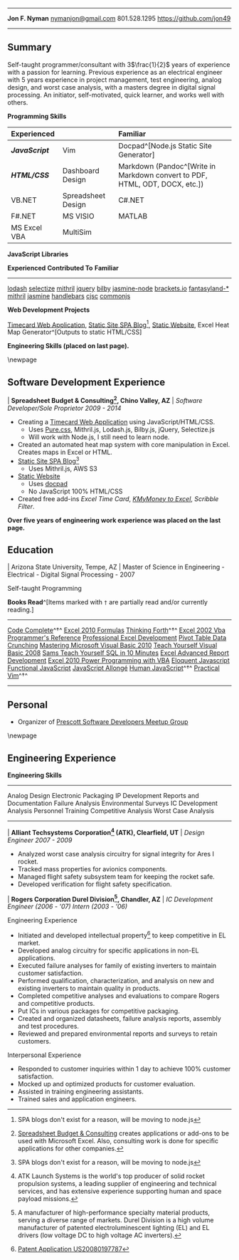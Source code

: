 <!-- pandoc Resume_Nyman.md -H header.tex  -o Resume_Nyman.pdf$ -->
<!-- pandoc CoverLetter.md Resume_Nyman.md -H header.tex  -o Resume_Nyman.pdf$ -->
<!-- pandoc -s -S Resume_Nyman.md -o Resume_Nyman.html$ -->
<!-- pandoc -S Resume_Nyman.md -o Resume_Nyman_partial.html$ -->
<!-- pandoc Resume_Nyman.md -o Resume_Nyman.docx$ -->
<!-- pandoc Resume_Nyman.md -H header.tex  -o Resume_Nyman.pdf; pandoc -s -S Resume_Nyman.md -o Resume_Nyman.html; pandoc -S Resume_Nyman.md -o Resume_Nyman_partial.html; pandoc Resume_Nyman.md -o Resume_Nyman.docx$ -->

-----------------------   ---------------------------
**Jon F. Nyman**                 <nymanjon@gmail.com>
801.528.1295               <https://github.com/jon49>               
-----------------------   ---------------------------

## Summary

Self-taught programmer/consultant with 3$\frac{1}{2}$ years of
experience with a passion for learning. Previous experience as an
electrical engineer with 5 years experience in project management, test
engineering, analog design, and worst case analysis, with a masters
degree in digital signal processing. An initiator, self-motivated, quick
learner, and works well with others.

**Programming Skills**

**Experienced**         |                    |**Familiar**
:-------------------|:-------------------|:-------------------
***JavaScript***    |Vim                 |Docpad^[Node.js Static Site Generator]
***HTML/CSS***      |Dashboard Design    |Markdown (Pandoc^[Write in Markdown convert to PDF, HTML, ODT, DOCX, etc.])
VB.NET              |Spreadsheet Design  |C#.NET
F#.NET              |MS VISIO            |MATLAB
MS Excel VBA        |MultiSim            |

**JavaScript Libraries**

  **Experienced**                        **Contributed To**   **Familiar**
  ----------------- -------------------- -------------------- --------------
  [lodash]          [selectize]          [mithril]            [jquery]
  [bilby]           [jasmine-node]       [brackets.io]        [fantasyland-*]
  [mithril]         [jasmine]                                 [handlebars]
  [cjsc]                                                      [commonjs]

  [lodash]: http://lodash.com/
  [bilby]: http://bilby.brianmckenna.org/
  [mithril]: http://lhorie.github.io/mithril/mithril.html
  [selectize]: http://brianreavis.github.io/selectize.js/
  [jasmine-node]: https://github.com/mhevery/jasmine-node
  [jasmine]: http://jasmine.github.io/
  [brackets.io]: http://brackets.io/
  [jquery]: http://jquery.com/
  [fantasyland-*]: https://github.com/fantasyland/
  [handlebars]: http://handlebarsjs.com/
  [commonjs]: http://wiki.commonjs.org/wiki/CommonJS
  [cjsc]: https://github.com/dsheiko/cjsc

**Web Development Projects**

  [Timecard Web Application], [Static Site SPA Blog[^Spa]](http://jon.prescottprogrammers.com/),
  [Static Website], Excel Heat Map Generator^[Outputs to static HTML/CSS]

**Engineering Skills (placed on last page).**

\newpage

## Software Development Experience

| **Spreadsheet Budget & Consulting[^budget], Chino Valley, AZ**
| *Software Developer/Sole Proprietor 2009 - 2014*

[^budget]: [Spreadsheet Budget & Consulting](www.SpreadsheetBudget.com) 
           creates applications or add-ons to be used with Microsoft Excel.
           Also, consulting work is done for specific applications for 
           other companies.

-   Creating a [Timecard Web Application] using JavaScript/HTML/CSS.
    -   Uses [Pure.css], Mithril.js, Lodash.js, Bilby.js, jQuery,
        Selectize.js
    -   Will work with Node.js, I still need to learn node.
-   Created an automated heat map system with core manipulation in
    Excel. Creates maps in Excel or HTML.
-   [Static Site SPA Blog[^Spa]](http://jon.prescottprogrammers.com/)
    -   Uses Mithril.js, AWS S3
-   [Static Website]
    -   Uses [docpad]
    -   No JavaScript 100% HTML/CSS
-   Created free add-ins *Excel Time Card*, [*KMyMoney to Excel*](https://github.com/jon49/FxToExcel),
    *Scribble Filter*.

  [Timecard Web Application]: https://github.com/jon49/Tiem
  [Pure.css]: http://purecss.io/
  [Static Website]: http://spreadsheetbudget.com.s3-website-us-east-1.amazonaws.com/
  [docpad]: http://docpad.org/

[^Spa]: SPA blogs don't exist for a reason, will be moving to node.js

**Over five years of engineering work experience was placed on the last page.**

## Education

| Arizona State University, Tempe, AZ
| Master of Science in Engineering - Electrical - Digital Signal Processing - 2007

Self-taught Programming

**Books Read**^[Items marked with `†` are partially read and/or currently reading.]

----------------------------------------    ----------------------------------------
[Code Complete]^†^                          [Excel 2010 Formulas]
[Thinking Forth]^†^                         [Excel 2002 Vba Programmer's Reference]
[Professional Excel Development]            [Pivot Table Data Crunching]
[Mastering Microsoft Visual Basic 2010]     [Teach Yourself Visual Basic 2008]
[Sams Teach Yourself SQL in 10 Minutes]     [Excel Advanced Report Development]
[Excel 2010 Power Programming with VBA]     [Eloquent Javascript] 
[Functional JavaScript]                     [JavaScript Allongé]
[Human JavaScript]^†^                       [Practical Vim]^†^
----------------------------------------    ----------------------------------------

[Professional Excel Development]: http://www.amazon.com/Professional-Excel-Development-Definitive-Applications/dp/0321508793
[Mastering Microsoft Visual Basic 2010]: http://www.amazon.com/Mastering-Microsoft-Visual-Basic-2010/dp/0470532874
[Excel 2010 Power Programming with VBA]: http://www.amazon.com/Excel-Power-Programming-Spreadsheets-Bookshelf/dp/0470475358
[Code Complete]: http://www.amazon.com/Code-Complete-Practical-Handbook-Construction/dp/0735619670
[Thinking Forth]: http://www.amazon.com/Thinking-Forth-Leo-Brodie/dp/0976458705
[Excel 2010 Formulas]: http://www.amazon.com/Excel-2010-Formulas-Spreadsheets-Bookshelf/dp/0470475366
[Excel Advanced Report Development]: https://www.goodreads.com/book/show/1035746.Excel_Advanced_Report_Development
[Excel 2002 Vba Programmer's Reference]: https://www.goodreads.com/book/show/861942.Excel_2002_Vba_Programmer_s_Reference
[Sams Teach Yourself SQL in 10 Minutes]: https://www.goodreads.com/book/show/173346.Sams_Teach_Yourself_SQL_in_10_Minutes
[Pivot Table Data Crunching]: https://www.goodreads.com/book/show/418165.Pivot_Table_Data_Crunching
[Teach Yourself Visual Basic 2008]: https://www.goodreads.com/book/show/3138810-sams-teach-yourself-visual-basic-2008-in-24-hours
[Eloquent Javascript]: http://eloquentjavascript.net/contents.html
[Functional JavaScript]: http://www.amazon.com/Functional-JavaScript-Introducing-Programming-Underscore-js-ebook/dp/B00D624AQO
[JavaScript Allongé]: https://leanpub.com/javascript-allonge
[Human JavaScript]: http://humanjavascript.com/
[Practical Vim]: http://pragprog.com/book/dnvim/practical-vim

## Personal

- Organizer of [Prescott Software Developers Meetup Group](http://prescottprogrammers.com/)

\newpage

## Engineering Experience

**Engineering Skills**

----------------------      ----------------------
Analog Design               Electronic Packaging
IP Development              Reports and Documentation
Failure Analysis            Environmental Surveys
IC Development Analysis     Personnel Training
Competitive Analysis        Worst Case Analysis
----------------------      ----------------------

| **Alliant Techsystems Corporation[^ATK] (ATK), Clearfield, UT**
| *Design Engineer 2007 - 2009*

[^ATK]: ATK Launch Systems is the world's top producer of solid rocket propulsion systems, 
        a leading supplier of engineering and technical services, and has extensive 
        experience supporting human and space payload missions.

- Analyzed worst case analysis circuitry for signal integrity for Ares I rocket.
- Tracked mass properties for avionics components.
- Managed flight safety subsystem team for keeping the rocket safe.
- Developed verification for flight safety specification.

| **Rogers Corporation Durel Division[^durel], Chandler, AZ**
| *IC Development Engineer (2006 - '07) Intern (2003 - '06)*

[^durel]: A manufacturer of high-performance specialty material products,
          serving a diverse range of markets. Durel Division is a high 
          volume manufacturer of patented electroluminescent lighting (EL)
          and EL drivers (low voltage DC to high voltage AC inverters).

Engineering Experience

-   Initiated and developed intellectual property[^1] to keep
    competitive in EL market.
-   Developed analog circuitry for specific applications in non-EL
    applications.
-   Executed failure analyses for family of existing inverters to
    maintain customer satisfaction.
-   Performed qualification, characterization, and analysis on new and
    existing inverters to maintain quality in products.
-   Completed competitive analyses and evaluations to compare Rogers and
    competitive products.
-   Put ICs in various packages for competitive packaging.
-   Created and organized datasheets, failure analysis reports, assembly
    and test procedures.
-   Reviewed and prepared environmental reports and surveys to retain
    customers.

[^1]: [Patent Application US20080197787]

  [Patent Application US20080197787]: http://www.google.com/patents/US20080197787

Interpersonal Experience

-   Responded to customer inquiries within 1 day to achieve 100%
    customer satisfaction.
-   Mocked up and optimized products for customer evaluation.
-   Assisted in training engineering assistants.
-   Trained sales and application engineers.
